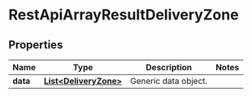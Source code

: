 
# RestApiArrayResultDeliveryZone

## Properties
Name | Type | Description | Notes
------------ | ------------- | ------------- | -------------
**data** | [**List&lt;DeliveryZone&gt;**](DeliveryZone.md) | Generic data object. | 



